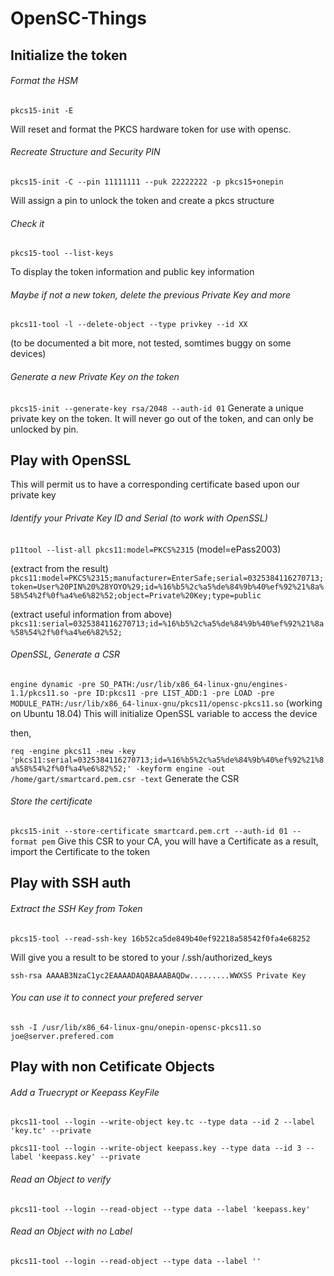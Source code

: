# OpenSC-Things

## Initialize the token
###### Format the HSM
`pkcs15-init -E`

Will reset and format the PKCS hardware token for use with opensc.

###### Recreate Structure and Security PIN
`pkcs15-init -C --pin 11111111 --puk 22222222 -p pkcs15+onepin`

Will assign a pin to unlock the token and create a pkcs structure

###### Check it
`pkcs15-tool --list-keys`

To display the token information and public key information

###### Maybe if not a new token, delete the previous Private Key and more
`pkcs11-tool -l --delete-object --type privkey --id XX`

(to be documented a bit more, not tested, somtimes buggy on some devices)

###### Generate a new Private Key on the token
`pkcs15-init --generate-key rsa/2048 --auth-id 01`
Generate a unique private key on the token. It will never go out of the token, and can only be unlocked by pin.

## Play with OpenSSL 
This will permit us to have a corresponding certificate based upon our private key

###### Identify your Private Key ID and Serial (to work with OpenSSL)
`p11tool --list-all pkcs11:model=PKCS%2315`
(model=ePass2003)

(extract from the result)
`pkcs11:model=PKCS%2315;manufacturer=EnterSafe;serial=0325384116270713;token=User%20PIN%20%28YOYO%29;id=%16%b5%2c%a5%de%84%9b%40%ef%92%21%8a%58%54%2f%0f%a4%e6%82%52;object=Private%20Key;type=public`

(extract useful information from above)
`pkcs11:serial=0325384116270713;id=%16%b5%2c%a5%de%84%9b%40%ef%92%21%8a%58%54%2f%0f%a4%e6%82%52;`

###### OpenSSL, Generate a CSR
`engine dynamic -pre SO_PATH:/usr/lib/x86_64-linux-gnu/engines-1.1/pkcs11.so -pre ID:pkcs11 -pre LIST_ADD:1 -pre LOAD -pre MODULE_PATH:/usr/lib/x86_64-linux-gnu/pkcs11/opensc-pkcs11.so`
(working on Ubuntu 18.04)
This will initialize OpenSSL variable to access the device

then, 

`req -engine pkcs11 -new -key 'pkcs11:serial=0325384116270713;id=%16%b5%2c%a5%de%84%9b%40%ef%92%21%8a%58%54%2f%0f%a4%e6%82%52;' -keyform engine -out /home/gart/smartcard.pem.csr -text`
Generate the CSR

###### Store the certificate
`pkcs15-init --store-certificate smartcard.pem.crt --auth-id 01 --format pem`
Give this CSR to your CA, you will have a Certificate as a result, import the Certificate to the token

## Play with SSH auth
###### Extract the SSH Key from Token
`pkcs15-tool --read-ssh-key 16b52ca5de849b40ef92218a58542f0fa4e68252`

Will give you a result to be stored to your /.ssh/authorized_keys

`ssh-rsa AAAAB3NzaC1yc2EAAAADAQABAAABAQDw.........WWXSS Private Key`

###### You can use it to connect your prefered server
`ssh -I /usr/lib/x86_64-linux-gnu/onepin-opensc-pkcs11.so joe@server.prefered.com`


## Play with non Cetificate Objects
###### Add a Truecrypt or Keepass KeyFile
`pkcs11-tool --login --write-object key.tc --type data --id 2 --label 'key.tc' --private`

`pkcs11-tool --login --write-object keepass.key --type data --id 3 --label 'keepass.key' --private`

###### Read an Object to verify
`pkcs11-tool --login --read-object --type data --label 'keepass.key'`

###### Read an Object with no Label
`pkcs11-tool --login --read-object --type data --label ''`
